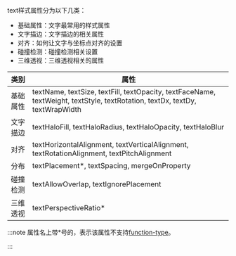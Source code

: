text样式属性分为以下几类：

* 基础属性：文字最常用的样式属性
* 文字描边：文字描边的相关属性
* 对齐：如何让文字与坐标点对齐的设置
* 碰撞检测：碰撞检测相关设置
* 三维透视：三维透视相关的属性

| 类别 | 属性 |
| -------- | --------- |
| 基础属性   | textName, textSize, textFill, textOpacity, textFaceName, textWeight, textStyle, textRotation, textDx, textDy, textWrapWidth  |
| 文字描边   | textHaloFill, textHaloRadius, textHaloOpacity, textHaloBlur  |
| 对齐       | textHorizontalAlignment, textVerticalAlignment, textRotationAlignment, textPitchAlignment |
| 分布       | textPlacement*, textSpacing, mergeOnProperty |
| 碰撞检测   | textAllowOverlap, textIgnorePlacement |
| 三维透视   | textPerspectiveRatio* |

:::note
属性名上带*号的，表示该属性不支持[function-type](../filter/function-type)。

:::